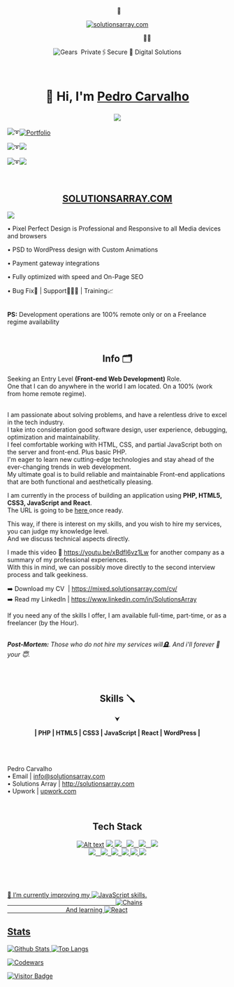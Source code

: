 <p align="center">&nbsp;&nbsp;👑</p>
<p align="center"><a href="https://solutionsarray.com/"><img src="http://mixed.solutionsarray.com/wp-content/uploads/2023/10/SolutionsArray1.com_.png" alt="solutionsarray.com"></a></p>
&nbsp;&nbsp;&nbsp;&nbsp;&nbsp;&nbsp;&nbsp;&nbsp;&nbsp;&nbsp;&nbsp;&nbsp;&nbsp;&nbsp;&nbsp;&nbsp;&nbsp;&nbsp;&nbsp;&nbsp;&nbsp;&nbsp;&nbsp;&nbsp;&nbsp;&nbsp;&nbsp;&nbsp;&nbsp;&nbsp;&nbsp;&nbsp;&nbsp;&nbsp;&nbsp;&nbsp;&nbsp;&nbsp;&nbsp;&nbsp;&nbsp;&nbsp;&nbsp;&nbsp;&nbsp;&nbsp;&nbsp;&nbsp;&nbsp;&nbsp;&nbsp;&nbsp;&nbsp;&nbsp;&nbsp;&nbsp;&nbsp;&nbsp;&nbsp;&nbsp;&nbsp;&nbsp;&nbsp;&nbsp;&nbsp;&nbsp;&nbsp;&nbsp;&nbsp;&nbsp;&nbsp;&nbsp;&nbsp;&nbsp;&nbsp;&nbsp;&nbsp;&nbsp;&nbsp;🏌🏻
<p align="center"><img src="http://mixed.solutionsarray.com/wp-content/uploads/2024/01/gears1.png" alt="Gears">&nbsp; Private🖇Secure 🥇 Digital Solutions</p>

<br>
<h1 align="center">👋 Hi, I'm <a href="https://www.linkedin.com/in/solutionsarray/" target="_blank"> Pedro Carvalho </a></h1> 
<h3 align="center"> <https://readme-typing-svg.herokuapp.com?color=0357F7&lines=Web+Developer+from+Portugal+%3A) /> <img src="http://mixed.solutionsarray.com/wp-content/uploads/2024/01/AceOfSpades-.png" /> </h3>


<p>  <a href="http://solutionsarray.com/portfolio"><img src="http://mixed.solutionsarray.com/wp-content/uploads/2024/01/click3.png"></a>➰<a href="http://solutionsarray.com/portfolio"><img src="http://mixed.solutionsarray.com/wp-content/uploads/2023/11/5portfolio.png" alt="Portfolio"></a></p>

<p>  <a href="https://mixed.solutionsarray.com/wp-content/uploads/2024/01/Pedro-Carvalho.pdf"><img src="http://mixed.solutionsarray.com/wp-content/uploads/2024/01/click3.png"></a>➰<a href="https://mixed.solutionsarray.com/wp-content/uploads/2024/01/Pedro-Carvalho.pdf"><img src="http://mixed.solutionsarray.com/wp-content/uploads/2023/11/6Curriculum-Vitae.png"></a></p>

<p>  <a href="https://www.linkedin.com/in/solutionsarray/"><img src="http://mixed.solutionsarray.com/wp-content/uploads/2024/01/click3.png"></a>➰<a href="https://www.linkedin.com/in/SolutionsArray/"><img src="https://img.shields.io/badge/linkedin-%230077B5.svg?style=for-the-badge&amp;logo=linkedin&amp;logoColor=white"></a></p>


<br>
<h2 align="center"><a href="https://solutionsarray.com/portfolio/">SOLUTIONSARRAY.COM</a></h2>
<p><a href="https://solutionsarray.com/portfolio/"><img src="http://mixed.solutionsarray.com/wp-content/uploads/2023/09/SolutionsArray_Homepage.png"></a></p>

• Pixel Perfect Design is Professional and Responsive to all Media devices and browsers</p>
• PSD to WordPress design with Custom Animations</p>
• Payment gateway integrations</p>
• Fully optimized with speed and On-Page SEO</p>
• Bug Fix🐞 | Support🦸🏻‍♂️ | Training📈</p>

<br><b>PS:</b> Development operations are 100% remote only or on a Freelance regime availability</p>

<br>
<h2 align="center"> Info 🗂️ </h2>
Seeking an Entry Level <b>(Front-end Web Development)</b> Role.
<br>One that I can do anywhere in the world I am located. On a 100% (work from home remote regime).

<br>I am passionate about solving problems, and have a relentless drive to excel in the tech industry.
<br>I take into consideration good software design, user experience, debugging, optimization and maintainability. 
<br>I feel comfortable working with HTML, CSS, and partial JavaScript both on the server and front-end. Plus basic PHP. 
<br>I'm eager to learn new cutting-edge technologies and stay ahead of the ever-changing trends in web development. 
<br>My ultimate goal is to build reliable and maintainable Front-end applications that are both functional and aesthetically pleasing.

I am currently in the process of building an application using <b>PHP, HTML5, CSS3, JavaScript and React</b>. 
<br>The URL is going to be <a href="#"> here </a> once ready. 

This way, if there is interest on my skills, and you wish to hire my services, you can judge my knowledge level. 
<br>And we discuss technical aspects directly.

I made this video 🎥  https://youtu.be/xBdfI6vz1Lw  for another company as a summary of my professional experiences. 
<br>With this in mind, we can possibly move directly to the second interview process and talk geekiness.

➡️ Download my CV&nbsp;&nbsp;| https://mixed.solutionsarray.com/cv/
<br>
➡️ Read my LinkedIn | https://www.linkedin.com/in/SolutionsArray

If you need any of the skills I offer, I am available full-time, part-time, or as a freelancer (by the Hour).

<br><b><i>Post-Mortem:</b> Those who do not hire my services will🪦. And i'll forever 👻 your 😇.</i>
<!--<p><img src="http://mixed.solutionsarray.com/wp-content/uploads/2024/01/delorean.png">&nbsp; </p>-->




<br><br>
<h2 align="center">Skills 🪛</h2>

<p align="center">⮟</p>
<p align="center"><b>| PHP | HTML5 | CSS3 | JavaScript | React | WordPress |</b></p>

<!-- <p align="center"><b>| Portuguese - C2 | English - C1 | Spanish - B2|</center></b></p> -->

<!--<br><br>
This is what I guarantee:
<br>✅ Fast response time and excellent communication skills.
<br>✅ Great Value Services.
<br>✅ Wide Spectrum Of Skills & Experience.-->


<br><br><br>Pedro Carvalho
<br>• Email | info@solutionsarray.com
<br>• Solutions Array | http://solutionsarray.com
<br>• Upwork | <a href="https://www.upwork.com/freelancers/~01fffa4af07a0652d8?viewMode=1">upwork.com</a>

<br>
<h2 align="center">Tech Stack</h2>

<p align="center"><a href="https://www.php.net/"><img src="http://mixed.solutionsarray.com/wp-content/uploads/2023/08/php.jpg" alt="Alt text"></a>
<a href="https://laravel.com/"><img src="http://mixed.solutionsarray.com/wp-content/uploads/2023/08/Laravel.png"</a>
<a href="https://en.wikipedia.org/wiki/JavaScript"><img src="http://mixed.solutionsarray.com/wp-content/uploads/2023/08/JavaScript.png"</a>
&nbsp;&nbsp;<a href="https://nodejs.org/en"><img src="http://mixed.solutionsarray.com/wp-content/uploads/2023/08/Node.js.png"</a>
&nbsp;&nbsp;<a href="https://react.dev/"><img src="http://mixed.solutionsarray.com/wp-content/uploads/2023/11/react1.png"</a>
&nbsp;&nbsp;<a href="https://nextjs.org/"><img src="http://mixed.solutionsarray.com/wp-content/uploads/2023/11/Nextjs-logo.svg_.png"</a>
<br>
<a href="https://www.postgresql.org/"><img src="http://mixed.solutionsarray.com/wp-content/uploads/2023/09/5small_PostgreSQL.png"</a>
&nbsp;&nbsp;<a href="https://nginx.org/en/"><img src="http://mixed.solutionsarray.com/wp-content/uploads/2023/09/small_Nginx.png"</a>
&nbsp;<a href="https://git-scm.com/"><img src="http://mixed.solutionsarray.com/wp-content/uploads/2023/08/small_git.png"</a>
&nbsp;<a href="https://www.docker.com/"><img src="http://mixed.solutionsarray.com/wp-content/uploads/2023/08/small_docker.webp"</a>
<a href="https://podman.io/"><img src="http://mixed.solutionsarray.com/wp-content/uploads/2023/08/small_podman.png"</a>
<a href="https://kubernetes.io/"><img src="http://mixed.solutionsarray.com/wp-content/uploads/2024/01/kubernetes1.png"</a></p>
<br><br><br>
<!-- [![Alt text](http://mixed.solutionsarray.com/wp-content/uploads/2023/08/portugal-flag-icon-32.png)](https://en.wikipedia.org/wiki/Portuguese_language)&nbsp;C2 &nbsp;
[![Alt text](http://mixed.solutionsarray.com/wp-content/uploads/2023/08/united-states-of-america-flag-3d-icon-32.png)](https://en.wikipedia.org/wiki/American_English)&nbsp;C1 &nbsp;
[![Alt text](http://mixed.solutionsarray.com/wp-content/uploads/2023/08/spain-flag-icon-32.png)](https://en.wikipedia.org/wiki/Spanish_language)&nbsp;B2 -->

<p>🫡 I’m currently improving my <img src="http://mixed.solutionsarray.com/wp-content/uploads/2024/01/js.png" alt="JavaScript"> skills.
<br>&nbsp;&nbsp;&nbsp;&nbsp;&nbsp;&nbsp;&nbsp;&nbsp;&nbsp;&nbsp;&nbsp;&nbsp;&nbsp;&nbsp;&nbsp;&nbsp;&nbsp;&nbsp;&nbsp;&nbsp;&nbsp;&nbsp;&nbsp;&nbsp;&nbsp;&nbsp;&nbsp;&nbsp;&nbsp;&nbsp;&nbsp;&nbsp;&nbsp;&nbsp;&nbsp;&nbsp;&nbsp;&nbsp;&nbsp;&nbsp;&nbsp;&nbsp;&nbsp;&nbsp;&nbsp;&nbsp;&nbsp;&nbsp;&nbsp;&nbsp;&nbsp;&nbsp;&nbsp;&nbsp;&nbsp;&nbsp;&nbsp;&nbsp;&nbsp;&nbsp;&nbsp;&nbsp;&nbsp;<img src="http://mixed.solutionsarray.com/wp-content/uploads/2023/11/30_chains.png" alt="Chains">
<br>&nbsp;&nbsp;&nbsp;&nbsp;&nbsp;&nbsp;&nbsp;&nbsp;&nbsp;&nbsp;&nbsp;&nbsp;&nbsp;&nbsp;&nbsp;&nbsp;&nbsp;&nbsp;&nbsp;&nbsp;&nbsp;&nbsp;&nbsp;&nbsp;&nbsp;&nbsp;&nbsp;&nbsp;&nbsp;&nbsp;&nbsp;&nbsp;&nbsp; And learning <img src="http://mixed.solutionsarray.com/wp-content/uploads/2024/01/react.png" alt="React"></p>
















## Stats

![Github Stats](https://github-readme-stats.vercel.app/api?username=pedro-su&count_private=true&show_icons=true&include_all_commits=true&theme=prussian&layout=compact)
![Top Langs](https://github-readme-stats.vercel.app/api/top-langs/?username=pedro-su&hide=TeX&layout=compact&theme=prussian)

![Codewars](https://github.r2v.ch/codewars?user=pedcar)

![Visitor Badge](https://visitor-badge.laobi.icu/badge?page_id=pedrocarvalho)

<!--
**pedrocarvalho/pedrocarvalho** is a ✨ _special_ ✨ repository because its `README.md` (this file) appears on your GitHub profile.

Here are some ideas to get you started:

- 🔭 I’m currently working on ...
- 🌱 I’m currently learning ...
- 👯 I’m looking to collaborate on ...
- 🤔 I’m looking for help with ...
- 💬 Ask me about ...
- 📫 How to reach me: ...
- 😄 Pronouns: ...
- ⚡ Fun fact: ...
-->




